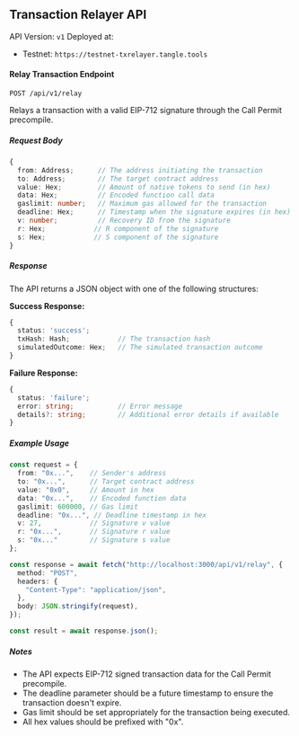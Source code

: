 ## Transaction Relayer API

API Version: `v1`
Deployed at:
- Testnet: `https://testnet-txrelayer.tangle.tools`

#### Relay Transaction Endpoint

`POST /api/v1/relay`

Relays a transaction with a valid EIP-712 signature through the Call Permit precompile.

##### Request Body

```typescript
{
  from: Address;      // The address initiating the transaction
  to: Address;        // The target contract address
  value: Hex;         // Amount of native tokens to send (in hex)
  data: Hex;          // Encoded function call data
  gaslimit: number;   // Maximum gas allowed for the transaction
  deadline: Hex;      // Timestamp when the signature expires (in hex)
  v: number;          // Recovery ID from the signature
  r: Hex;            // R component of the signature
  s: Hex;            // S component of the signature
}
```

##### Response

The API returns a JSON object with one of the following structures:

**Success Response:**
```typescript
{
  status: 'success';
  txHash: Hash;            // The transaction hash
  simulatedOutcome: Hex;   // The simulated transaction outcome
}
```

**Failure Response:**
```typescript
{
  status: 'failure';
  error: string;           // Error message
  details?: string;        // Additional error details if available
}
```

##### Example Usage

```typescript
const request = {
  from: "0x...",    // Sender's address
  to: "0x...",      // Target contract address
  value: "0x0",     // Amount in hex
  data: "0x...",    // Encoded function data
  gaslimit: 600000, // Gas limit
  deadline: "0x...", // Deadline timestamp in hex
  v: 27,            // Signature v value
  r: "0x...",       // Signature r value
  s: "0x..."        // Signature s value
};

const response = await fetch("http://localhost:3000/api/v1/relay", {
  method: "POST",
  headers: {
    "Content-Type": "application/json",
  },
  body: JSON.stringify(request),
});

const result = await response.json();
```

##### Notes

- The API expects EIP-712 signed transaction data for the Call Permit precompile.
- The deadline parameter should be a future timestamp to ensure the transaction doesn't expire.
- Gas limit should be set appropriately for the transaction being executed.
- All hex values should be prefixed with "0x".
